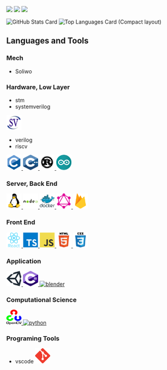[![](https://komarev.com/ghpvc/?username=kanade-k-1228)](https://github.com/kanade-k-1228)
[![](https://img.shields.io/twitter/follow/kanade_k_1228?label=Twitter&logo=twitter&style=flat)](https://twitter.com/kanade_k_1228)
[![](https://img.shields.io/github/followers/kanade-k-1228?label=follow&logo=github&style=flat)](https://github.com/kanade-k-1228)

![GitHub Stats Card](https://github-readme-stats.vercel.app/api?username=kanade-k-1228&count_private=true&show_icons=true)
![Top Languages Card (Compact layout)](https://github-readme-stats.vercel.app/api/top-langs/?username=kanade-k-1228&layout=compact)

## Languages and Tools

### Mech

- Soliwo

### Hardware, Low Layer

- stm
- systemverilog

<a href="" target="_blank"> <img src="./icons/sv.svg" alt="c" width="40" height="40"/> </a>

- verilog
- riscv

<a href="https://www.cprogramming.com/" target="_blank"> <img src="./icons/c.svg" alt="c" width="40" height="40"/> </a>
<a href="https://www.w3schools.com/cpp/" target="_blank"> <img src="./icons/cpp.svg" alt="cplusplus" width="40" height="40"/> </a>
<a href="https://www.rust-lang.org" target="_blank"> <img src="./icons/rust.svg" alt="rust" width="40" height="40"/> </a>
<a href="https://www.arduino.cc/" target="_blank"><img src="./icons/arduino.svg" alt="arduino" width="40" height="40"/></a>



### Server, Back End

<a href="https://www.linux.org/" target="_blank"> <img src="./icons/linux.svg" alt="linux" width="40" height="40"/> </a>
<a href="https://nodejs.org" target="_blank"> <img src="./icons/nodejs.svg" alt="nodejs" width="40" height="40"/> </a>
<a href="https://www.docker.com/" target="_blank"> <img src="./icons/docker.svg" alt="docker" width="40" height="40"/> </a>
<a href="https://graphql.org" target="_blank"> <img src="./icons/graphql.svg" alt="graphql" width="40" height="40"/> </a>
<a href="https://firebase.google.com/" target="_blank"> <img src="./icons/firebase.svg" alt="firebase" width="40" height="40"/> </a> 

### Front End

<a href="https://reactjs.org/" target="_blank"> <img src="./icons/react.svg" alt="react" width="40" height="40"/> </a>
<a href="https://www.typescriptlang.org/" target="_blank"> <img src="./icons/ts.svg" alt="typescript" width="40" height="40"/> </a>
<a href="https://developer.mozilla.org/en-US/docs/Web/JavaScript" target="_blank"> <img src="./icons/js.svg" alt="javascript" width="40" height="40"/> </a>
<a href="https://www.w3.org/html/" target="_blank"> <img src="./icons/html5.svg" alt="html5" width="40" height="40"/> </a>
<a href="https://www.w3schools.com/css/" target="_blank"> <img src="./icons/css.svg" alt="css3" width="40" height="40"/> </a>

### Application

<a href="https://unity.com/" target="_blank"> <img src="./icons/unity3d-icon.svg" alt="unity" width="40" height="40"/> </a>
<a href="https://www.w3schools.com/cs/" target="_blank"> <img src="./icons/cs.svg" alt="csharp" width="40" height="40"/> </a>
<a href="https://www.blender.org/" target="_blank"> <img src="./icons/blender.svg" alt="blender" width="40" height="40"/></a>


### Computational Science

<a href="https://opencv.org/" target="_blank"> <img src="./icons/opencv.svg" alt="opencv" width="40" height="40"/> </a> 
<a href="https://www.python.org" target="_blank"> <img src="./icons/python.svg" alt="python" width="40" height="40"/> </a>    


### Programing Tools 

- vscode
<a href="https://git-scm.com/" target="_blank"> <img src="./icons/git.svg" alt="git" width="40" height="40"/> </a>
